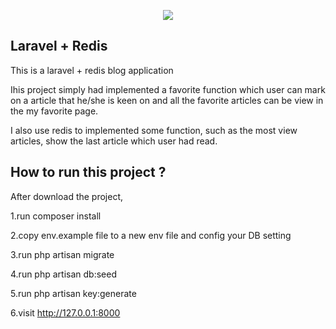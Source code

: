 <p align="center"><img src="https://laravel.com/assets/img/components/logo-laravel.svg"></p>

## Laravel + Redis

This is a laravel + redis blog application

Ihis project simply had implemented a favorite function which user can mark on a article that he/she is keen on and all the favorite articles can be view in the my favorite page.

I also use redis to implemented some function, such as the most view articles, show the last article which user had read. 


## How to run this project ?

After download the project, 

1.run composer install 

2.copy env.example file to a new env file and config your DB setting

3.run php artisan migrate

4.run php artisan db:seed 

5.run php artisan key:generate 

6.visit http://127.0.0.1:8000
